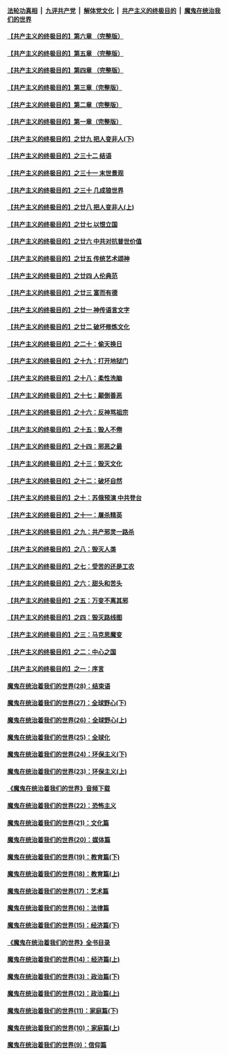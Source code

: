 ####  [法轮功真相](../../../../basic/blob/master/README.md?t=04070001) &nbsp;|&nbsp; [九评共产党](../../../../9ping.md/blob/master/README.md?t=04070001) &nbsp;|&nbsp; [解体党文化](../../../../jtdwh.md/blob/master/README.md?t=04070001)  &nbsp;|&nbsp; [共产主义的终极目的](../../../../gczydzjmd.md/blob/master/README.md?t=04070001) &nbsp;|&nbsp; [魔鬼在统治我们的世界](../../../../mgztzwmdsj.md/blob/master/README.md?t=04070001) 

#### [【共产主义的终极目的】第六章 （完整版）](../pages/nsc422/n11428913.md?t=04070001) 

#### [【共产主义的终极目的】第五章 （完整版）](../pages/nsc422/n11428912.md?t=04070001) 

#### [【共产主义的终极目的】第四章 （完整版）](../pages/nsc422/n11428907.md?t=04070001) 

#### [【共产主义的终极目的】第三章（完整版）](../pages/nsc422/n11428848.md?t=04070001) 

#### [【共产主义的终极目的】第二章（完整版）](../pages/nsc422/n11428831.md?t=04070001) 

#### [【共产主义的终极目的】第一章（完整版）](../pages/nsc422/n11417651.md?t=04070001) 

#### [【共产主义的终极目的】之廿九 把人变非人(下)](../pages/nsc422/n11344140.md?t=04070001) 

#### [【共产主义的终极目的】之三十二 结语](../pages/nsc422/n11360535.md?t=04070001) 

#### [【共产主义的终极目的】之三十一 末世景观](../pages/nsc422/n11351129.md?t=04070001) 

#### [【共产主义的终极目的】之三十 几成狼世界](../pages/nsc422/n11348280.md?t=04070001) 

#### [【共产主义的终极目的】之廿八 把人变非人(上)](../pages/nsc422/n11340492.md?t=04070001) 

#### [【共产主义的终极目的】之廿七 以恨立国](../pages/nsc422/n11336944.md?t=04070001) 

#### [【共产主义的终极目的】之廿六 中共对抗普世价值](../pages/nsc422/n11324785.md?t=04070001) 

#### [【共产主义的终极目的】之廿五 传统艺术颂神](../pages/nsc422/n11296396.md?t=04070001) 

#### [【共产主义的终极目的】之廿四 人伦典范](../pages/nsc422/n11296397.md?t=04070001) 

#### [【共产主义的终极目的】之廿三 富而有德](../pages/nsc422/n11283598.md?t=04070001) 

#### [【共产主义的终极目的】之廿一 神传语言文字](../pages/nsc422/n11263265.md?t=04070001) 

#### [【共产主义的终极目的】之廿二 破坏修炼文化](../pages/nsc422/n11245728.md?t=04070001) 

#### [【共产主义的终极目的】之二十：偷天换日](../pages/nsc422/n11238846.md?t=04070001) 

#### [【共产主义的终极目的】之十九：打开地狱门](../pages/nsc422/n11206376.md?t=04070001) 

#### [【共产主义的终极目的】之十八：柔性洗脑](../pages/nsc422/n11199994.md?t=04070001) 

#### [【共产主义的终极目的】之十七：颠倒善恶](../pages/nsc422/n11179782.md?t=04070001) 

#### [【共产主义的终极目的】之十六：反神骂祖宗](../pages/nsc422/n11166798.md?t=04070001) 

#### [【共产主义的终极目的】之十五：毁人不倦](../pages/nsc422/n11166792.md?t=04070001) 

#### [【共产主义的终极目的】之十四：邪恶之最](../pages/nsc422/n11150249.md?t=04070001) 

#### [【共产主义的终极目的】之十三：毁灭文化](../pages/nsc422/n11135227.md?t=04070001) 

#### [【共产主义的终极目的】之十二：破坏自然](../pages/nsc422/n11135214.md?t=04070001) 

#### [【共产主义的终极目的】之十：苏俄预演 中共登台](../pages/nsc422/n11118424.md?t=04070001) 

#### [【共产主义的终极目的】之十一：屠杀精英](../pages/nsc422/n11118442.md?t=04070001) 

#### [【共产主义的终极目的】之九：共产邪灵一路杀](../pages/nsc422/n11114139.md?t=04070001) 

#### [【共产主义的终极目的】之八：毁灭人类](../pages/nsc422/n11108503.md?t=04070001) 

#### [【共产主义的终极目的】之七：受苦的还是工农](../pages/nsc422/n11101809.md?t=04070001) 

#### [【共产主义的终极目的】之六：甜头和苦头](../pages/nsc422/n11096971.md?t=04070001) 

#### [【共产主义的终极目的】之五：万变不离其邪](../pages/nsc422/n11091285.md?t=04070001) 

#### [【共产主义的终极目的】之四：毁灭路线图](../pages/nsc422/n11086284.md?t=04070001) 

#### [【共产主义的终极目的】之三：马克思魔变](../pages/nsc422/n11061941.md?t=04070001) 

#### [【共产主义的终极目的】之二：中心之国](../pages/nsc422/n11047728.md?t=04070001) 

#### [【共产主义的终极目的】之一：序言](../pages/nsc422/n11086077.md?t=04070001) 

#### [魔鬼在统治着我们的世界(28)：结束语](../pages/nsc422/n10936246.md?t=04070001) 

#### [魔鬼在统治着我们的世界(27)：全球野心(下)](../pages/nsc422/n10928319.md?t=04070001) 

#### [魔鬼在统治着我们的世界(26)：全球野心(上)](../pages/nsc422/n10900318.md?t=04070001) 

#### [魔鬼在统治着我们的世界(25)：全球化](../pages/nsc422/n10788205.md?t=04070001) 

#### [魔鬼在统治着我们的世界(24)：环保主义(下)](../pages/nsc422/n10695307.md?t=04070001) 

#### [魔鬼在统治着我们的世界(23)：环保主义(上)](../pages/nsc422/n10688613.md?t=04070001) 

#### [《魔鬼在统治着我们的世界》音频下载](../pages/nsc422/n10635553.md?t=04070001) 

#### [魔鬼在统治着我们的世界(22)：恐怖主义](../pages/nsc422/n10614727.md?t=04070001) 

#### [魔鬼在统治着我们的世界(21)：文化篇](../pages/nsc422/n10597706.md?t=04070001) 

#### [魔鬼在统治着我们的世界(20)：媒体篇](../pages/nsc422/n10586579.md?t=04070001) 

#### [魔鬼在统治着我们的世界(19)：教育篇(下)](../pages/nsc422/n10564808.md?t=04070001) 

#### [魔鬼在统治着我们的世界(18)：教育篇(上)](../pages/nsc422/n10526970.md?t=04070001) 

#### [魔鬼在统治着我们的世界(17)：艺术篇](../pages/nsc422/n10499093.md?t=04070001) 

#### [魔鬼在统治着我们的世界(16)：法律篇](../pages/nsc422/n10485969.md?t=04070001) 

#### [魔鬼在统治着我们的世界(15)：经济篇(下)](../pages/nsc422/n10469975.md?t=04070001) 

#### [《魔鬼在统治着我们的世界》全书目录](../pages/nsc422/n10464261.md?t=04070001) 

#### [魔鬼在统治着我们的世界(14)：经济篇(上)](../pages/nsc422/n10457370.md?t=04070001) 

#### [魔鬼在统治着我们的世界(13)：政治篇(下)](../pages/nsc422/n10448270.md?t=04070001) 

#### [魔鬼在统治着我们的世界(12)：政治篇(上)](../pages/nsc422/n10444576.md?t=04070001) 

#### [魔鬼在统治着我们的世界(11)：家庭篇(下)](../pages/nsc422/n10440961.md?t=04070001) 

#### [魔鬼在统治着我们的世界(10)：家庭篇(上)](../pages/nsc422/n10435448.md?t=04070001) 

#### [魔鬼在统治着我们的世界(9)：信仰篇](../pages/nsc422/n10432159.md?t=04070001) 

